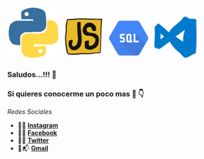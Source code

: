 <img src= "https://github.com/Iormaieru/Iormaieru/blob/main/giphy.gif" width="120"> <img src= "https://github.com/Iormaieru/Iormaieru/blob/main/javascript.gif" width="100"> <img src= "https://github.com/Iormaieru/Iormaieru/blob/main/sql.gif" width="100"> <img src= "https://github.com/Iormaieru/Iormaieru/blob/main/vscode.gif  " width="100">


### Saludos...!!! :rocket:


<!--
**Iormaieru/Iormaieru** is a ✨ _special_ ✨ repository because its `README.md` (this file) appears on your GitHub profile.

Here are some ideas to get you started:

- 🔭 I’m currently working on ...
- 🌱 I’m currently learning ...
- 👯 I’m looking to collaborate on ...
- 🤔 I’m looking for help with ...
- 💬 Ask me about ...
- 📫 How to reach me: ...
- 😄 Pronouns: ...
- ⚡ Fun fact: ...
-->

### Si quieres conocerme un poco mas :mag_right: :point_down:
 _Redes Sociales_
 
 * :small_blue_diamond::sunglasses: **[Instagram](https://www.instagram.com/iormaieru/)** 
 * :small_blue_diamond::wink: **[Facebook](https://www.facebook.com/IORMaieru/)**
 * :small_blue_diamond::dizzy_face: **[Twitter](https://twitter.com/IORMaieru)**
 * :small_blue_diamond::mailbox_with_mail: **[Gmail](iormaieru@gmail.com)**

